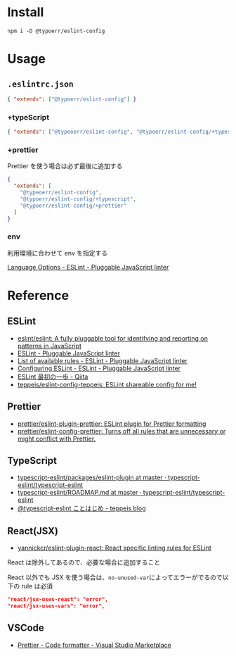 # Install

```
npm i -D @typoerr/eslint-config
```

# Usage

## `.eslintrc.json`

```json
{ "extends": ["@typoerr/eslint-config"] }
```

### +typeScript

```json
{ "extends": ["@typeoerr/eslint-config", "@typoerr/eslint-config/+typescript"] }
```

### +prettier

Prettier を使う場合は必ず最後に追加する

```json
{
  "extends": [
    "@typeoerr/eslint-config",
    "@typoerr/eslint-config/+typescript",
    "@typoerr/eslint-config/+prettier"
  ]
}
```

### env

利用環境に合わせて env を指定する

[Language Options - ESLint - Pluggable JavaScript linter](https://eslint.org/docs/user-guide/configuring/language-options#specifying-environments 'Language Options - ESLint - Pluggable JavaScript linter')

# Reference

## ESLint

- [eslint/eslint: A fully pluggable tool for identifying and reporting on patterns in JavaScript](https://github.com/eslint/eslint)
- [ESLint - Pluggable JavaScript linter](https://eslint.org/)
- [List of available rules - ESLint - Pluggable JavaScript linter](https://eslint.org/docs/rules/)
- [Configuring ESLint - ESLint - Pluggable JavaScript linter](https://eslint.org/docs/user-guide/configuring)
- [ESLint 最初の一歩 - Qiita](https://qiita.com/mysticatea/items/f523dab04a25f617c87d)
- [teppeis/eslint-config-teppeis: ESLint shareable config for me!](https://github.com/teppeis/eslint-config-teppeis 'teppeis/eslint-config-teppeis: ESLint shareable config for me!')

## Prettier

- [prettier/eslint-plugin-prettier: ESLint plugin for Prettier formatting](https://github.com/prettier/eslint-plugin-prettier)
- [prettier/eslint-config-prettier: Turns off all rules that are unnecessary or might conflict with Prettier.](https://github.com/prettier/eslint-config-prettier)

## TypeScript

- [typescript-eslint/packages/eslint-plugin at master · typescript-eslint/typescript-eslint](https://github.com/typescript-eslint/typescript-eslint/tree/master/packages/eslint-plugin)
- [typescript-eslint/ROADMAP.md at master · typescript-eslint/typescript-eslint](https://github.com/typescript-eslint/typescript-eslint/blob/master/packages/eslint-plugin/ROADMAP.md)
- [@typescript-eslint ことはじめ - teppeis blog](https://teppeis.hatenablog.com/entry/2019/02/typescript-eslint)

## React(JSX)

- [yannickcr/eslint-plugin-react: React specific linting rules for ESLint](https://github.com/yannickcr/eslint-plugin-react)

React は除外してあるので、必要な場合に追加すること

React 以外でも JSX を使う場合は、`no-unused-var`によってエラーがでるので以下の rule は必須

```json
"react/jsx-uses-react": "error",
"react/jsx-uses-vars": "error",
```

## VSCode

- [Prettier - Code formatter - Visual Studio Marketplace](https://marketplace.visualstudio.com/items?itemName=esbenp.prettier-vscode 'Prettier - Code formatter - Visual Studio Marketplace')
